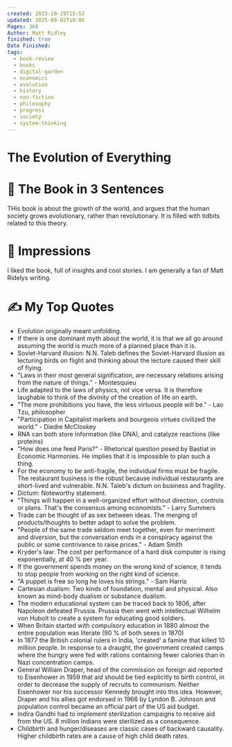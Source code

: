 ```yaml
---
created: 2023-10-29T15:52
updated: 2025-09-02T10:05
Pages: 368
Author: Matt Ridley
finished: true
Date Finished:
tags:
  - book-review
  - books
  - digital-garden
  - economics
  - evolution
  - history
  - non-fiction
  - philosophy
  - progress
  - society
  - system-thinking
---
```

#  The Evolution of Everything


# 🚀 The Book in 3 Sentences
THis book is about the growth of the world, and argues that the human society grows evolutionary, rather than revolutionary. It is filled with tidbits related to this theory. 

# 🎨 Impressions

I liked the book, full of insights and cool stories.  I am generally a fan of Matt Ridelys writing. 

# ✍️ My Top  Quotes

- Evolution originally meant unfolding.
- If there is one dominant myth about the world, it is that we all go around assuming the world is much more of a planned place than it is.
- Soviet-Harvard illusion: N.N. Taleb defines the Soviet-Harvard illusion as lecturing birds on flight and thinking about the lecture caused their skill of flying.
- "Laws in their most general signification, are necessary relations arising from the nature of things." - Montesquieu
- Life adapted to the laws of physics, not vice versa. It is therefore laughable to think of the divinity of the creation of life on earth.
- "The more prohibitions you have, the less virtuous people will be." - Lao Tzu, philosopher
- "Participation in Capitalist markets and bourgeois virtues civilized the world." - Diedre McCloskey
- RNA can both store information (like DNA), and catalyze reactions (like proteins)
- "How does one feed Paris?" - Rhetorical question posed by Bastiat in Economic Harmonies. He implies that it is impossible to plan such a thing.
- For the economy to be anti-fragile, the individual firms must be fragile. The restaurant business is the robust because individual restaurants are short-lived and vulnerable. N.N. Taleb's dictum on business and fragility.
- Dictum: Noteworthy statement.
- "Things will happen in a well-organized effort without direction, controls or plans. That's the consensus among economists." - Larry Summers
- Trade can be thought of as sex between ideas. The merging of products/thoughts to better adapt to solve the problem.
- "People of the same trade seldom meet together, even for merriment and diversion, but the conversation ends in a conspiracy against the public or some contrivance to raise prices." - Adam Smith
- Kryder's law: The cost per performance of a hard disk computer is rising exponentially, at 40 % per year.
- If the government spends money on the wrong kind of science, it tends to stop people from working on the right kind of science.
- "A puppet is free so long he loves his strings." - Sam Harris
- Cartesian dualism: Two kinds of foundation, mental and physical. Also known as mind-body dualism or substance dualism.
- The modern educational system can be traced back to 1806, after Napoleon defeated Prussia. Prussia then went with intellectual Wilhelm von Hubolt to create a system for educating good soldiers.
- When Britain started with compulsory education in 1880 almost the entire population was literate (90 % of both sexes in 1870)
- In 1877 the British colonial rulers in India, 'created' a famine that killed 10 million people. In response to a draught, the government created camps where the hungry were fed with rations containing fewer calories than in Nazi concentration camps.
- General William Draper, head of the commission on foreign aid reported to Eisenhower in 1959 that aid should be tied explicitly to birth control, in order to decrease the supply of recruits to communism. Neither Eisenhower nor his successor Kennedy brought into this idea. However, Draper and his allies got endorsed in 1966 by Lyndon B. Johnson and population control became an official part of the US aid budget.
- Indira Gandhi had to implement sterilization campaigns to receive aid from the US. 8 million Indians were sterilized as a consequence.
- Childbirth and hunger/diseases are classic cases of backward causality. Higher childbirth rates are a cause of high child death rates.
